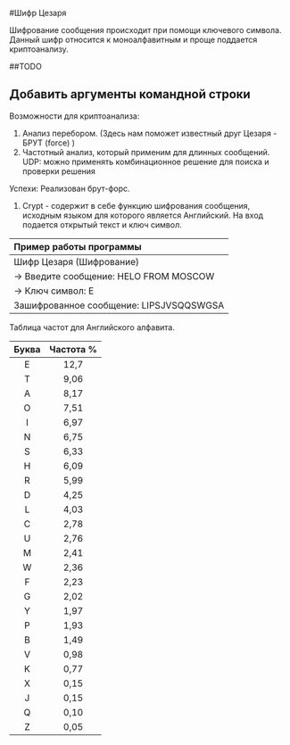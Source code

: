 #Шифр Цезаря

Шифрование сообщения происходит при помощи ключевого символа. Данный шифр относится к моноалфавитным и проще поддается 
криптоанализу. 

##TODO

## Добавить аргументы командной строки

Возможности для криптоанализа: 
1. Анализ перебором. (Здесь нам поможет известный друг Цезаря - БРУТ (force) )
2. Частотный анализ, который применим для длинных сообщений. UDP: можно применять комбинационное решение для
поиска и проверки решения

Успехи: Реализован брут-форс.

1. Crypt - содержит в себе функцию шифрования сообщения, исходным языком для которого является Английский.
На вход подается открытый текст и ключ символ.


| Пример работы программы                    | 
|:-------------------------------------------|
| Шифр Цезаря (Шифрование)                   |
| -> Введите сообщение: HELO FROM MOSCOW     | 
| -> Ключ символ: E                          | 
| Зашифрованное сообщение: LIPSJVSQQSWGSA    | 

Таблица частот для Английского алфавита.

| Буква | Частота % |
|:-----:|:---------:|
| E     | 12,7 
| T     | 9,06 
| A     | 8,17 
| O     | 7,51 
| I     | 6,97 
| N     | 6,75 
| S     | 6,33 
| H     | 6,09 
| R     | 5,99 
| D     | 4,25 
| L     | 4,03 
| C     | 2,78 
| U     | 2,76	 
| M     | 2,41 
| W     | 2,36 
| F     | 2,23 
| G     | 2,02 
| Y     | 1,97 
| P     | 1,93 
| B     | 1,49 
| V     | 0,98 
| K     | 0,77 
| X     | 0,15 
| J     | 0,15 
| Q     | 0,10 
| Z     | 0,05 